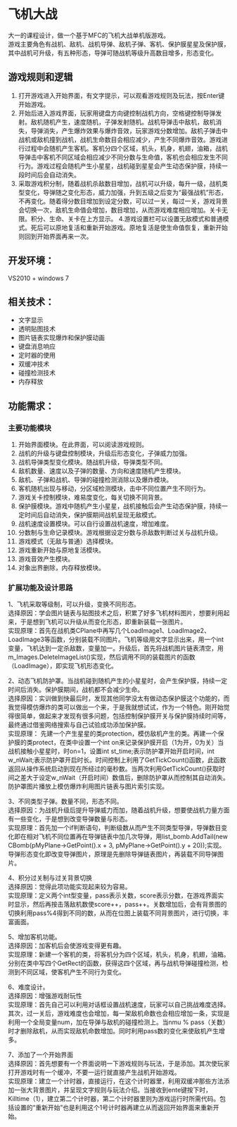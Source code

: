 # 飞机大战
大一的课程设计，做一个基于MFC的飞机大战单机版游戏。  
游戏主要角色有战机、敌机、战机导弹、敌机子弹、客机、保护膜星星及保护膜，其中战机可升级，有五种形态，导弹可随战机等级升高数目增多，形态变化。

## 游戏规则和逻辑
1. 打开游戏进入开始界面，有文字提示，可以观看游戏规则及玩法，按Enter键开始游戏。
2. 开始后进入游戏界面，玩家用键盘方向键控制战机方向，空格键控制导弹发射。敌机随机产生，速度随机，子弹发射随机。战机导弹击中敌机，敌机消失，导弹消失，产生爆炸效果与爆炸音效，玩家游戏分数增加。敌机子弹击中战机或敌机撞到战机，战机生命数目会相应减少，产生不同爆炸音效。游戏进行过程中会随机产生客机。客机分四个区域，机头，机身，机翅，油箱，战机导弹击中客机不同区域会相应减少不同分数与生命值，客机也会相应发生不同行为。游戏过程会随机产生小星星，战机碰到星星会产生动态保护膜，持续一段时间后会自动消失。
3. 采取游戏积分制，随着战机杀敌数目增加，战机可以升级，每升一级，战机类型变化，导弹随之变化形态，威力加强，升到五级之后变为“最强战机”形态，不再变化。随着得分数目增加到设定分数，可以过一关，每过一关，游戏背景会切换一次，敌机生命值会增加，数目增加，从而游戏难度相应增加。关卡无限。积分、生命、关卡在上方显示。
4.游戏设置栏可以设置无敌模式和普通模式。死后可以原地复活和重新开始游戏。原地复活是使生命值恢复，重新开始则回到开始界面再来一次。

## 开发环境：
VS2010 + windows 7 

## 相关技术：  
- 文字显示
- 透明贴图技术
- 图片链表实现爆炸和保护膜动画
- 键盘消息响应
- 定时器的使用
- 双缓冲技术
- 碰撞检测技术
- 内存释放

## 功能需求：
### 主要功能模块
1. 开始界面模块。在此界面，可以阅读游戏规则。
2. 战机的升级与键盘控制模块，升级后形态变化，子弹威力加强。
3. 战机导弹类型变化模块。随战机升级，导弹类型不同。
4. 敌机数量、速度以及子弹的数量、方向和速度随机产生模块。
5. 敌机、子弹和战机、导弹的碰撞检测消除以及爆炸模块。
6. 客机随机出现与移动，分区域检测模块，击中不同位置产生不同行为。
7. 游戏关卡控制模块，难易度变化，每关切换不同背景。
8. 保护膜模块。游戏中随机产生小星星，战机接触后会产生动态保护膜，持续一定时间后自动消失，保护膜期间战机呈现无敌模式。
9. 战机速度设置模块。可以自行设置战机速度，增加难度。
10. 分数制与生命记录模块。游戏根据设定分数与杀敌数判断过关与战机升级。
11. 游戏模式（无敌与普通）选择模块。
12. 游戏重新开始与原地复活模块。
13. 游戏音效产生模块。
14. 对象出界删除，内存释放模块。
### 扩展功能及设计思路
1、飞机采取等级制，可以升级，变换不同形态。  
选择原因：学会图片链表与贴图技术之后，积累了好多飞机材料图片，想要利用起来，于是想到飞机可以升级从而变化形态，即重新装载一张图片。  
实现原理：首先在战机类CPlane中再写几个LoadImage1、LoadImage2、LoadImage3等函数，分别装载不同图片。飞机等级用文字显示出来，用一个int变量，飞机达到一定杀敌数，变量加一。升级后，首先将战机图片链表清空，用m_Images.DeleteImageList()实现，然后调用不同的装载图片的函数（LoadImage），即实现飞机形态变化。  

2、动态飞机防护罩。当战机碰到随机产生的小星星时，会产生保护膜，持续一定时间后消失。保护膜期间，战机都不会减少生命。  
选择原因：实训做到快最后时，发现其他同学没太有做动态保护膜这个功能的，而我觉得模仿爆炸的类可以做出一个来，于是我就想试试，作为一个特色。刚开始觉得很简单，做起来才发现有很多问题，包括控制保护膜开关与保护膜持续时间等，最终通过借鉴网络搜索与自己试验成功添加保护膜。  
实现原理： 先建一个产生星星的类protection，模仿敌机产生的类。再建一个保护膜的类protect，在类中设置一个int  on来记录保护膜开启（1为开，0为关）当战机接触小星星时，时on=1，设置int st_time;表示防护罩开始开启时间，int w_nWait;表示防护罩开启时长。时间控制上利用了GetTickCount()函数，此函数返回从操作系统启动到现在所经过的毫秒数。当两次利用GetTickCount()获取时间之差大于设定w_nWait（开启时间）数值后，删除防护罩从而控制其自动消失。防护罩图片播放上模仿爆炸利用图片链表与图片索引实现。  

3、不同类型子弹。数量不同，形态不同。  
选择原因：为战机升级后提升导弹威力而加，随着战机升级，想要使战机力量方面有一些变化，于是想到改变导弹数量与形态。  
实现原理：首先加一个if判断语句，判断级数从而产生不同类型导弹，导弹数目变化即在相对飞机不同位置再在导弹链表中加几次导弹，用list_bomb.AddTail(new CBomb(pMyPlane->GetPoint().x + 3, pMyPlane->GetPoint().y + 20));实现。导弹形态变化即改变导弹图片，原理是先删除导弹链表图片，再装载不同导弹图片。  

4、积分过关制与过关背景切换   
选择原因：觉得此项功能实现起来较为容易。  
实现原理：定义两个int型变量，pass表示关数，score表示分数，在游戏界面实时显示，然后再按击落敌机数使score++，pass++。关数增加后，会有背景图的切换利用pass%4得到不同的数，从而在位图上装载不同背景图片，进行切换，丰富画面。  

5、增加客机功能。  
选择原因：加客机后会使游戏变得更有趣。  
实现原理：新建一个客机的类，将客机分为四个区域，机头，机身，机翅，油箱。分别在类中写四个GetRect的函数，获得这四个区域，再与战机导弹碰撞检测，检测到不同区域，使客机产生不同行为变化。  

6、难度设计。  
选择原因：增强游戏耐玩性  
实现原理：首先自己可以利用对话框设置战机速度，玩家可以自己挑战难度选择。  
其次，过一关后，游戏难度也会增加，每一架敌机命数也会相应增加一条，实现是利用一个全局变量num，加在导弹与敌机的碰撞检测上。当nmu % pass（关数）时才删除敌机，从而实现敌机命数增加。同时利用pass数的变化来使敌机产生增多。  

7、添加了一个开始界面  
选择原因：首先想要有一个界面说明一下游戏规则与玩法，于是添加。其次使玩家打开游戏时有一个缓冲，不要一运行就直接产生战机开始游戏。  
实现原理：建立一个计时器，直接运行，在这个计时器里，利用双缓冲那些方法添加一张大背景图片，并呈现文字规则与玩法介绍。当接收到ente键按下时，Killtime（1），建立第二个计时器，第二个计时器里则为游戏运行时所需代码。包括设置的“重新开始”也是利用这个1号计时器再建立从而返回开始界面来重新开始。  
